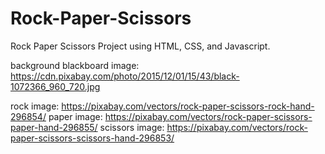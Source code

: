 # Rock-Paper-Scissors
Rock Paper Scissors Project using HTML, CSS, and Javascript.


background blackboard image: https://cdn.pixabay.com/photo/2015/12/01/15/43/black-1072366_960_720.jpg

rock image: https://pixabay.com/vectors/rock-paper-scissors-rock-hand-296854/
paper image: https://pixabay.com/vectors/rock-paper-scissors-paper-hand-296855/
scissors image: https://pixabay.com/vectors/rock-paper-scissors-scissors-hand-296853/
